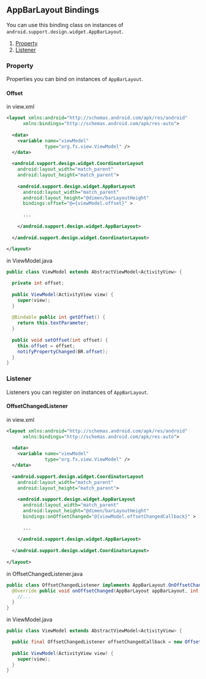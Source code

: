 ## AppBarLayout Bindings ## 

You can use this binding class on instances of `android.support.design.widget.AppBarLayout`.

1. [Property](https://github.com/droideveloper/MVVMAndroid/blob/master/how-to/app-bar-layout-bindings.md#property)
2. [Listener](https://github.com/droideveloper/MVVMAndroid/blob/master/how-to/app-bar-layout-bindings.md#listener)

### Property ###

Properties you can bind on instances of `AppBarLayout`.

#### Offset ####

in view.xml

```xml
<layout xmlns:android="http://schemas.android.com/apk/res/android"
      xmlns:bindings="http://schemas.android.com/apk/res-auto">
      
  <data>
    <variable name="viewModel" 
              type="org.fs.view.ViewModel" />
  </data>
  
  <android.support.design.widget.CoordinatorLayout
    android:layout_width="match_parent"
    android:layout_height="match_parent">
  
    <android.support.design.widget.AppBarLayout
      android:layout_width="match_parent"
      android:layout_height="@dimen/barLayoutHeight"
      bindings:offset="@={viewModel.offset}" >
    
      ...
    
    </android.support.design.widget.AppBarLayout>
      
  </android.support.design.widget.CoordinatorLayout>
      
</layout>        
```

in ViewModel.java

```java
public class ViewModel extends AbstractViewModel<ActivityView> {

  private int offset;
  
  public ViewModel(ActivityView view) {
    super(view);
  }
  
  @Bindable public int getOffset() {
    return this.textParameter;
  }
  
  public void setOffset(int offset) {
    this.offset = offset;
    notifyPropertyChanged(BR.offset);
  }
}
```

### Listener ###

Listeners you can register on instances of `AppBarLayout`.
 
####  OffsetChangedListener #### 

in view.xml

```xml
<layout xmlns:android="http://schemas.android.com/apk/res/android"
      xmlns:bindings="http://schemas.android.com/apk/res-auto">
      
  <data>
    <variable name="viewModel" 
              type="org.fs.view.ViewModel" />
  </data>
  
  <android.support.design.widget.CoordinatorLayout
    android:layout_width="match_parent"
    android:layout_height="match_parent">
  
    <android.support.design.widget.AppBarLayout
      android:layout_width="match_parent"
      android:layout_height="@dimen/barLayoutHeight"
      bindings:onOffsetChanged="@{viewModel.offsetChangedCallback}" >
    
      ...
    
    </android.support.design.widget.AppBarLayout>
      
  </android.support.design.widget.CoordinatorLayout>
      
</layout>        
```

in OffsetChangedListener.java

```java
public class OffsetChangedListener implements AppBarLayout.OnOffsetChangedListener {
  @Override public void onOffsetChanged(AppBarLayout appBarLayout, int verticalOffset) {
    //...
  }
}

```

in ViewModel.java

```java
public class ViewModel extends AbstractViewModel<ActivityView> {

  public final OffsetChangedListener offsetChangedCallback = new OffsetChangedListener();
  
  public ViewModel(ActivityView view) {
    super(view);
  }
}
```
